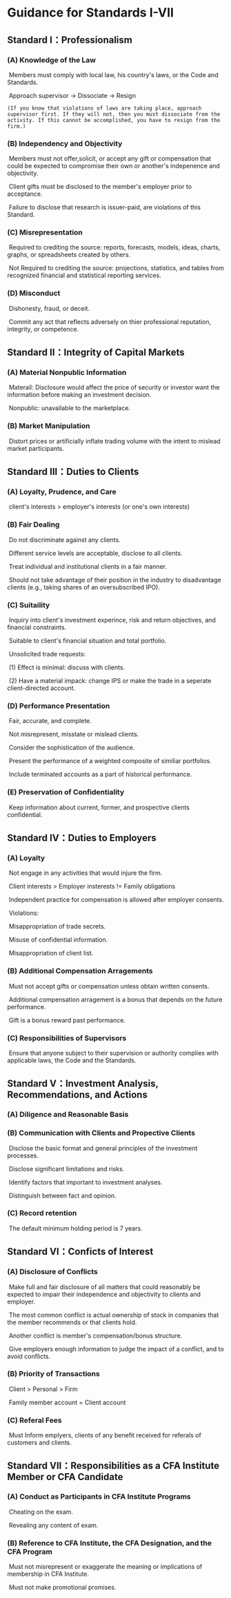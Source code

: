 # Guidance for Standards I-VII

## Standard I：Professionalism

### (A) Knowledge of the Law

​	Members must comply with local law, his country's laws, or the Code and Standards.

​	Approach supervisor -> Dissociate -> Resign

 	(If you know that violations of laws are taking place, approach supervisor first. If they will not, then you must dissociate from the activity. If this cannot be accomplished, you have to resign from the firm.)

### (B) Independency and Objectivity

​	Members must not offer,solicit, or accept any gift or compensation that could be expected to compromise their own or another's indepenence and objectivity.

​	Client gifts must be disclosed to the member's employer prior to acceptance.

​	Failure to disclose that research is issuer-paid, are violations of this Standard.

### (C) Misrepresentation

​	Required to crediting the source: reports, forecasts, models, ideas, charts, graphs, or spreadsheets created by others.

​	Not Required to crediting the source: projections, statistics, and tables from recognized financial and statistical reporting services.

### (D) Misconduct

​	Dishonesty, fraud, or deceit.

​	Commit any act that reflects adversely on thier professional reputation, integrity, or competence.

## Standard II：Integrity of Capital Markets

### (A) Material Nonpublic Information

​	Materail: Disclosure would affect the price of security or investor want the information before making an investment decision.

​	Nonpublic: unavailable to the marketplace.

### (B) Market Manipulation

​	Distort prices or artificially inflate trading volume with the intent to mislead market participants.

## Standard III：Duties to Clients

### (A) Loyalty, Prudence, and Care

​	client's interests > employer's interests (or one's own interests)

### (B) Fair Dealing

​	Do not discriminate against any clients.

​	Different service levels are acceptable, disclose to all clients.

​	Treat individual and institutional clients in a fair manner.

​	Should not take advantage of their position in the industry to disadvantage clients (e.g., taking shares of an oversubscribed IPO).

### (C) Suitaility

​	Inquiry into client's investment experince, risk and return objectives, and financial constraints.

​	Suitable to client's financial situation and total portfolio.

​	Unsolicited trade requests:

​	(1) Effect is minimal: discuss with clients.

​	(2) Have a material impack: change IPS or make the trade in a seperate client-directed account.

### (D) Performance Presentation

​	Fair, accurate, and complete.

​	Not misrepresent, misstate or mislead clients.

​	Consider the sophistication of the audience.

​	Present the performance of a weighted composite of similiar portfolios.

​	Include terminated accounts as a part of historical performance.

### (E) Preservation of Confidentiality

​	Keep information about current, former, and prospective clients confidential.

## Standard IV：Duties to Employers

### (A) Loyalty

​	Not engage in any activities that would injure the firm.

​	Client interests > Employer insterests != Family obligations

​	Independent practice for compensation is allowed after employer consents.

​	Violations:

​		Misappropriation of trade secrets.

​		Misuse of confidential information.

​		Misappropriation of client list.

### (B) Additional Compensation Arragements

​	Must not accept gifts or compensation unless obtain written consents.

​	Additional compensation arragement is a bonus that depends on the future performance.

​	Gift is a bonus reward past performance.

### (C) Responsibilities of Supervisors

​	Ensure that anyone subject to their supervision or authority complies with applicable laws, the Code and the Standards.	

## Standard V：Investment Analysis, Recommendations, and Actions

### (A) Diligence and Reasonable Basis

### (B) Communication with Clients and Propective Clients

​	Disclose the basic format and general principles of the investment processes.

​	Disclose significant limitations and risks.

​	Identify factors that important to investment analyses.

​	Distinguish between fact and opinion.

### (C) Record retention

​	The default minimum holding period is 7 years.

## Standard VI：Conficts of Interest

### (A) Disclosure of Conflicts

​	Make full and fair disclosure of all matters that could reasonably be expected to impair their independence and objectivity to clients and employer.

​	The most common conflict is actual ownership of stock in companies that the member recommends or that clients hold.

​	Another conflict is member's compensation/bonus structure.

​	Give employers enough information to judge the impact of a conflict, and to avoid conflicts.

### (B) Priority of Transactions

​	Client > Personal > Firm

​	Family member account = Client account

### (C) Referal Fees

​	Must Inform emplyers, clients of any benefit received for referals of customers and clients.

## Standard VII：Responsibilities as a CFA Institute Member or CFA Candidate

### (A) Conduct as Participants in CFA Institute Programs

​	Cheating on the exam.

​	Revealing any content of exam.

### (B) Reference to CFA Institute, the CFA Designation, and the CFA Program

​	Must not misrepresent or exaggerate the meaning or implications of membership in CFA Institute.

​	Must not make promotional promises.